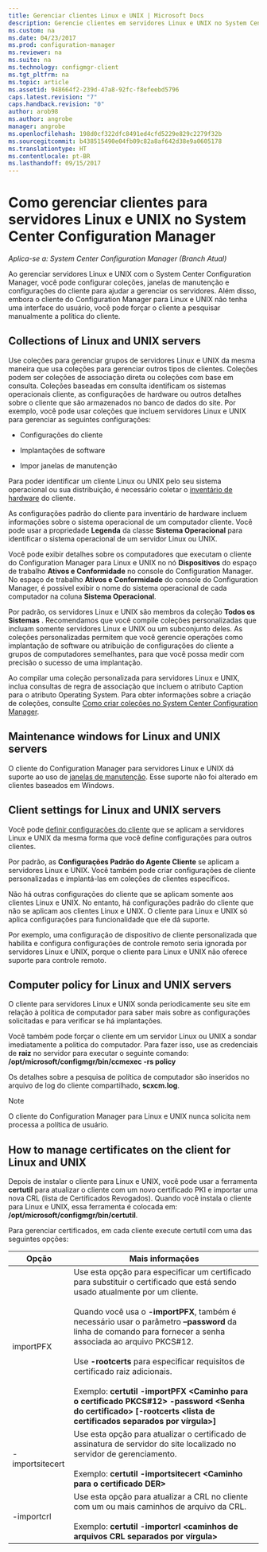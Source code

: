 ```yaml
---
title: Gerenciar clientes Linux e UNIX | Microsoft Docs
description: Gerencie clientes em servidores Linux e UNIX no System Center Configuration Manager.
ms.custom: na
ms.date: 04/23/2017
ms.prod: configuration-manager
ms.reviewer: na
ms.suite: na
ms.technology: configmgr-client
ms.tgt_pltfrm: na
ms.topic: article
ms.assetid: 948664f2-239d-47a8-92fc-f8efeebd5796
caps.latest.revision: "7"
caps.handback.revision: "0"
author: arob98
ms.author: angrobe
manager: angrobe
ms.openlocfilehash: 198d0cf322dfc8491ed4cfd5229e829c2279f32b
ms.sourcegitcommit: b438515490e04fb09c82a8af642d38e9a0605178
ms.translationtype: HT
ms.contentlocale: pt-BR
ms.lasthandoff: 09/15/2017
---
```

# <a name="how-to-manage-clients-for-linux-and-unix-servers-in-system-center-configuration-manager"></a>Como gerenciar clientes para servidores Linux e UNIX no System Center Configuration Manager

*Aplica-se a: System Center Configuration Manager (Branch Atual)*

Ao gerenciar servidores Linux e UNIX com o System Center Configuration Manager, você pode configurar coleções, janelas de manutenção e configurações do cliente para ajudar a gerenciar os servidores. Além disso, embora o cliente do Configuration Manager para Linux e UNIX não tenha uma interface do usuário, você pode forçar o cliente a pesquisar manualmente a política do cliente.

##  <a name="BKMK_CollectionsforLnU"></a> Collections of Linux and UNIX servers  
 Use coleções para gerenciar grupos de servidores Linux e UNIX da mesma maneira que usa coleções para gerenciar outros tipos de clientes. Coleções podem ser coleções de associação direta ou coleções com base em consulta. Coleções baseadas em consulta identificam os sistemas operacionais cliente, as configurações de hardware ou outros detalhes sobre o cliente que são armazenados no banco de dados do site. Por exemplo, você pode usar coleções que incluem servidores Linux e UNIX para gerenciar as seguintes configurações:  

-   Configurações do cliente  

-   Implantações de software  

-   Impor janelas de manutenção  

 Para poder identificar um cliente Linux ou UNIX pelo seu sistema operacional ou sua distribuição, é necessário coletar o [inventário de hardware](../../../core/clients/manage/inventory/hardware-inventory-for-linux-and-unix.md) do cliente.  

 As configurações padrão do cliente para inventário de hardware incluem informações sobre o sistema operacional de um computador cliente. Você pode usar a propriedade **Legenda** da classe **Sistema Operacional** para identificar o sistema operacional de um servidor Linux ou UNIX.  

 Você pode exibir detalhes sobre os computadores que executam o cliente do Configuration Manager para Linux e UNIX no nó **Dispositivos** do espaço de trabalho **Ativos e Conformidade** no console do Configuration Manager. No espaço de trabalho **Ativos e Conformidade** do console do Configuration Manager, é possível exibir o nome do sistema operacional de cada computador na coluna **Sistema Operacional**.  

 Por padrão, os servidores Linux e UNIX são membros da coleção **Todos os Sistemas** . Recomendamos que você compile coleções personalizadas que incluam somente servidores Linux e UNIX ou um subconjunto deles. As coleções personalizadas permitem que você gerencie operações como implantação de software ou atribuição de configurações do cliente a grupos de computadores semelhantes, para que você possa medir com precisão o sucesso de uma implantação.   

 Ao compilar uma coleção personalizada para servidores Linux e UNIX, inclua consultas de regra de associação que incluem o atributo Caption para o atributo Operating System. Para obter informações sobre a criação de coleções, consulte [Como criar coleções no System Center Configuration Manager](../../../core/clients/manage/collections/create-collections.md).  

##  <a name="BKMK_MaintenanceWindowsforLnU"></a> Maintenance windows for Linux and UNIX servers  
 O cliente do Configuration Manager para servidores Linux e UNIX dá suporte ao uso de [janelas de manutenção](../../../core/clients/manage/collections/use-maintenance-windows.md). Esse suporte não foi alterado em clientes baseados em Windows.  

##  <a name="BKMK_ClientSettingsforLnU"></a> Client settings for Linux and UNIX servers  
 Você pode [definir configurações do cliente](../../../core/clients/deploy/configure-client-settings.md) que se aplicam a servidores Linux e UNIX da mesma forma que você define configurações para outros clientes.  

 Por padrão, as **Configurações Padrão do Agente Cliente** se aplicam a servidores Linux e UNIX. Você também pode criar configurações de cliente personalizadas e implantá-las em coleções de clientes específicos.  

 Não há outras configurações do cliente que se aplicam somente aos clientes Linux e UNIX. No entanto, há configurações padrão do cliente que não se aplicam aos clientes Linux e UNIX. O cliente para Linux e UNIX só aplica configurações para funcionalidade que ele dá suporte.  

 Por exemplo, uma configuração de dispositivo de cliente personalizada que habilita e configura configurações de controle remoto seria ignorada por servidores Linux e UNIX, porque o cliente para Linux e UNIX não oferece suporte para controle remoto.  

##  <a name="BKMK_PolicyforLnU"></a> Computer policy for Linux and UNIX servers  
 O cliente para servidores Linux e UNIX sonda periodicamente seu site em relação à política de computador para saber mais sobre as configurações solicitadas e para verificar se há implantações.  

 Você também pode forçar o cliente em um servidor Linux ou UNIX a sondar imediatamente a política do computador. Para fazer isso, use as credenciais de **raiz** no servidor para executar o seguinte comando: **/opt/microsoft/configmgr/bin/ccmexec -rs policy**  

 Os detalhes sobre a pesquisa de política de computador são inseridos no arquivo de log do cliente compartilhado, **scxcm.log**.  

> [!NOTE]  
>  O cliente do Configuration Manager para Linux e UNIX nunca solicita nem processa a política de usuário.  

##  <a name="BKMK_ManageLinuxCerts"></a> How to manage certificates on the client for Linux and UNIX  
 Depois de instalar o cliente para Linux e UNIX, você pode usar a ferramenta **certutil** para atualizar o cliente com um novo certificado PKI e importar uma nova CRL (lista de Certificados Revogados). Quando você instala o cliente para Linux e UNIX, essa ferramenta é colocada em: **/opt/microsoft/configmgr/bin/certutil**. 

 Para gerenciar certificados, em cada cliente execute certutil com uma das seguintes opções:  

|Opção|Mais informações|  
|------------|----------------------|  
|importPFX|Use esta opção para especificar um certificado para substituir o certificado que está sendo usado atualmente por um cliente.<br /><br /> Quando você usa o **-importPFX**, também é necessário usar o parâmetro **–password** da linha de comando para fornecer a senha associada ao arquivo PKCS#12.<br /><br /> Use **-rootcerts** para especificar requisitos de certificado raiz adicionais.<br /><br /> Exemplo: **certutil -importPFX &lt;Caminho para o certificado PKCS#12> -password &lt;Senha do certificado\> [-rootcerts &lt;lista de certificados separados por vírgula>]**|  
|-importsitecert|Use esta opção para atualizar o certificado de assinatura de servidor do site localizado no servidor de gerenciamento.<br /><br /> Exemplo: **certutil -importsitecert &lt;Caminho para o certificado DER\>**|  
|-importcrl|Use esta opção para atualizar a CRL no cliente com um ou mais caminhos de arquivo da CRL.<br /><br /> Exemplo: **certutil -importcrl &lt;caminhos de arquivos CRL separados por vírgula\>**|  
